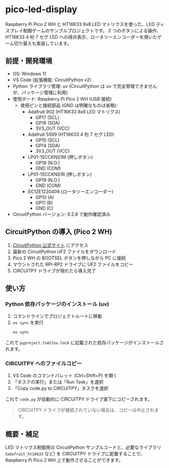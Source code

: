# pico-led-display

Raspberry Pi Pico 2 WH と HT16K33 8x8 LED マトリクスを使った、LED ディスプレイ制御ゲームのサンプルプロジェクトです。
2 つのボタンによる操作、HT16K33 4 桁 7 セグ LED への得点表示、ロータリーエンコーダーを用いたゲーム切り替えも実装しています。

## 前提・開発環境

- OS: Windows 11
- VS Code (拡張機能: CircuitPython v2)
- Python ライブラリ管理: uv (CircuitPython は uv で完全管理できませんが、パッケージ管理に利用)
- 使用ボード: Raspberry Pi Pico 2 WH (USB 接続)
  - 使用ピンと接続部品 (GND は明確なものは省略):
    - Adafruit 902 (HT16K33 8x8 LED マトリクス)
      - GP17 (SCL)
      - GP16 (SDA)
      - 3V3_OUT (VCC)
    - Adafruit 5599 (HT16K33 4 桁 7 セグ LED)
      - GP15 (SCL)
      - GP14 (SDA)
      - 3V3_OUT (VCC)
    - LP01-15CCKNS1M (押しボタン)
      - GP18 (N.O.)
      - GND (COM)
    - LP01-15CCKNS1R (押しボタン)
      - GP19 (N.O.)
      - GND (COM)
    - EC12E1220406 (ロータリーエンコーダー)
      - GP10 (A)
      - GP11 (B)
      - GND (C)
- CircuitPython バージョン: 9.2.8 で動作確認済み

## CircuitPython の導入 (Pico 2 WH)

1. [CircuitPython 公式サイト](https://circuitpython.org/board/raspberry_pi_pico2_w/) にアクセス
2. 最新の CircuitPython UF2 ファイルをダウンロード
3. Pico 2 WH の BOOTSEL ボタンを押しながら PC に接続
4. マウントされた RPI-RP2 ドライブに UF2 ファイルをコピー
5. CIRCUITPY ドライブが現れたら導入完了

## 使い方

### Python 依存パッケージのインストール (uv)

1. コマンドラインでプロジェクトルートに移動
2. `uv sync` を実行
   ```sh
   uv sync
   ```

これで `pyproject.toml`/`uv.lock` に記載された依存パッケージがインストールされます。

### CIRCUITPY へのファイルコピー

1. VS Code のコマンドパレット (Ctrl+Shift+P) を開く
2. 「タスクの実行」または「Run Task」を選択
3. 「Copy code.py to CIRCUITPY」タスクを選択

これで `code.py` が自動的に CIRCUITPY ドライブ直下にコピーされます。

> CIRCUITPY ドライブが接続されていない場合は、コピーは中止されます。

## 概要・補足

LED マトリクス制御用の CircuitPython サンプルコードと、必要なライブラリ (`adafruit_ht16k33` など) を CIRCUITPY ドライブに配置することで、Raspberry Pi Pico 2 WH 上で動作させることができます。
